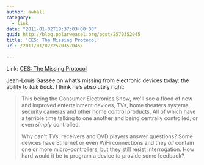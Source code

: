 ```yaml
---
author: awball
category:
  - link
date: "2011-01-02T19:37:03+00:00"
guid: http://blog.polarweasel.org/post/2570352045
title: 'CES: The Missing Protocol'
url: /2011/01/02/2570352045/

---
```

Link: [CES: The Missing Protocol](http://www.mondaynote.com/2010/12/19/ces_missing-_protocol/)

Jean-Louis Gassée on what’s missing from electronic devices today: the ability to _talk back_. I think he’s absolutely right:

> This being the Consumer Electronics Show, we'll see a flood of new and improved entertainment devices, TVs, home theaters systems, security cameras and other home control products. All of which have a terrible time talking to one another and being centrally controlled, or even _simply_ controlled.
>
> Why can't TVs, receivers and DVD players answer questions? Some devices have Ethernet or even WiFi connections and they _all_ contain one or more micro-controllers, but they still resist interrogation. How hard would it be to program a device to provide some feedback?
